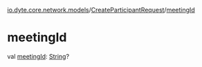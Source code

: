 [io.dyte.core.network.models](../index.md)/[CreateParticipantRequest](index.md)/[meetingId](meeting-id.md)

# meetingId


val [meetingId](meeting-id.md): [String](https://kotlinlang.org/api/latest/jvm/stdlib/kotlin/-string/index.html)?
